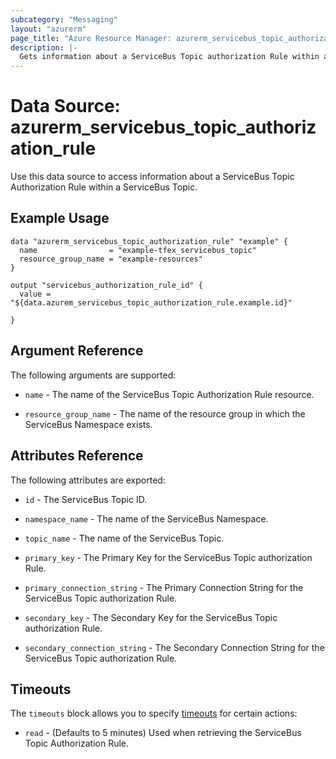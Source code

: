 ```yaml
---
subcategory: "Messaging"
layout: "azurerm"
page_title: "Azure Resource Manager: azurerm_servicebus_topic_authorization_rule"
description: |-
  Gets information about a ServiceBus Topic authorization Rule within a ServiceBus Topic.
---
```


# Data Source: azurerm_servicebus_topic_authorization_rule

Use this data source to access information about a ServiceBus Topic Authorization Rule within a ServiceBus Topic.

## Example Usage

```hcl
data "azurerm_servicebus_topic_authorization_rule" "example" {
  name                = "example-tfex_servicebus_topic"
  resource_group_name = "example-resources"
}

output "servicebus_authorization_rule_id" {
  value = "${data.azurem_servicebus_topic_authorization_rule.example.id}"

}
```

## Argument Reference

The following arguments are supported:

* `name` - The name of the ServiceBus Topic Authorization Rule resource.

* `resource_group_name` - The name of the resource group in which the ServiceBus Namespace exists.

## Attributes Reference

The following attributes are exported:

* `id` - The ServiceBus Topic ID.

* `namespace_name` - The name of the ServiceBus Namespace.

* `topic_name` - The name of the ServiceBus Topic.

* `primary_key` - The Primary Key for the ServiceBus Topic authorization Rule.

* `primary_connection_string` - The Primary Connection String for the ServiceBus Topic authorization Rule.

* `secondary_key` - The Secondary Key for the ServiceBus Topic authorization Rule.

* `secondary_connection_string` - The Secondary Connection String for the ServiceBus Topic authorization Rule.

## Timeouts

The `timeouts` block allows you to specify [timeouts](https://www.terraform.io/docs/configuration/resources.html#timeouts) for certain actions:

* `read` - (Defaults to 5 minutes) Used when retrieving the ServiceBus Topic Authorization Rule.
